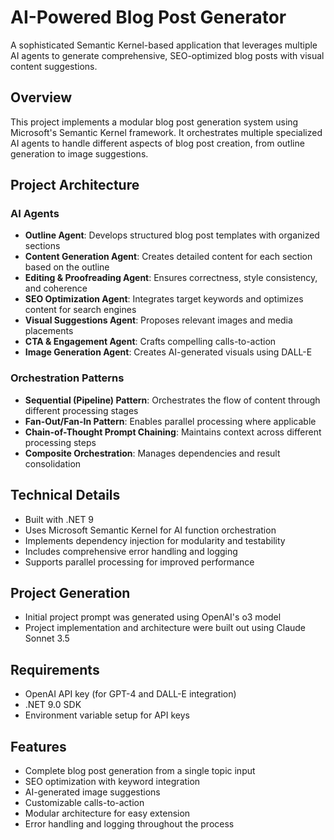 # AI-Powered Blog Post Generator

A sophisticated Semantic Kernel-based application that leverages multiple AI agents to generate comprehensive, SEO-optimized blog posts with visual content suggestions.

## Overview

This project implements a modular blog post generation system using Microsoft's Semantic Kernel framework. It orchestrates multiple specialized AI agents to handle different aspects of blog post creation, from outline generation to image suggestions.

## Project Architecture

### AI Agents

- **Outline Agent**: Develops structured blog post templates with organized sections
- **Content Generation Agent**: Creates detailed content for each section based on the outline
- **Editing & Proofreading Agent**: Ensures correctness, style consistency, and coherence
- **SEO Optimization Agent**: Integrates target keywords and optimizes content for search engines
- **Visual Suggestions Agent**: Proposes relevant images and media placements
- **CTA & Engagement Agent**: Crafts compelling calls-to-action
- **Image Generation Agent**: Creates AI-generated visuals using DALL-E

### Orchestration Patterns

- **Sequential (Pipeline) Pattern**: Orchestrates the flow of content through different processing stages
- **Fan-Out/Fan-In Pattern**: Enables parallel processing where applicable
- **Chain-of-Thought Prompt Chaining**: Maintains context across different processing steps
- **Composite Orchestration**: Manages dependencies and result consolidation

## Technical Details

- Built with .NET 9
- Uses Microsoft Semantic Kernel for AI function orchestration
- Implements dependency injection for modularity and testability
- Includes comprehensive error handling and logging
- Supports parallel processing for improved performance

## Project Generation

- Initial project prompt was generated using OpenAI's o3 model
- Project implementation and architecture were built out using Claude Sonnet 3.5

## Requirements

- OpenAI API key (for GPT-4 and DALL-E integration)
- .NET 9.0 SDK
- Environment variable setup for API keys

## Features

- Complete blog post generation from a single topic input
- SEO optimization with keyword integration
- AI-generated image suggestions
- Customizable calls-to-action
- Modular architecture for easy extension
- Error handling and logging throughout the process
